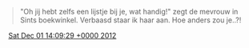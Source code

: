 > "Oh jij hebt zelfs een lijstje bij je, wat handig\!" zegt de mevrouw in Sints boekwinkel\. Verbaasd staar ik haar aan\. Hoe anders zou je\.\.?\!

<img src="../../media/tweet.ico" width="12" /> [Sat Dec 01 14:09:29 +0000 2012](https://twitter.com/DromerDenker/status/274877884869537792)